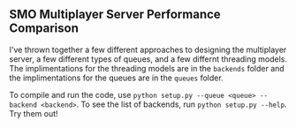 ## SMO Multiplayer Server Performance Comparison

I've thrown together a few different approaches to designing the multiplayer server, a few different
types of queues, and a few differnt threading models. The implimentations for the threading models
are in the `backends` folder and the implimentations for the queues are in the `queues` folder.

To compile and run the code, use `python setup.py --queue <queue> --backend <backend>`. To see the
list of backends, run `python setup.py --help`. Try them out!
